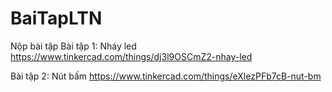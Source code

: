 # BaiTapLTN
Nộp bài tập
Bài tập 1: Nháy led
https://www.tinkercad.com/things/dj3l9OSCmZ2-nhay-led

Bài tập 2: Nút bấm
https://www.tinkercad.com/things/eXlezPFb7cB-nut-bm
